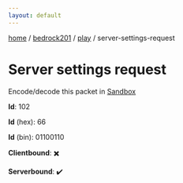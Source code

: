 ```yaml
---
layout: default
---
```


[home](/)  /  [bedrock201](/protocol/bedrock201)  /  [play](/protocol/bedrock201/play)  /  server-settings-request

# Server settings request

Encode/decode this packet in [Sandbox](../../../sandbox/bedrock201#play.server_settings_request)

**Id**: 102

**Id** (hex): 66

**Id** (bin): 01100110

**Clientbound**: ✖️

**Serverbound**: ✔️
